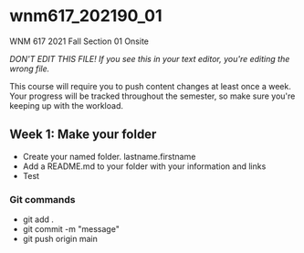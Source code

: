 # wnm617_202190_01
WNM 617 2021 Fall Section 01 Onsite

*DON'T EDIT THIS FILE! If you see this in your text editor, you're editing the wrong file.*

This course will require you to push content changes at least once a week. Your progress will be tracked throughout the semester, so make sure you're keeping up with the workload.

## Week 1: Make your folder

- Create your named folder. lastname.firstname
- Add a README.md to your folder with your information and links
- Test

### Git commands
- git add .
- git commit -m "message"
- git push origin main
